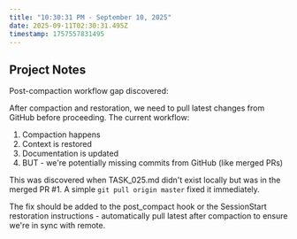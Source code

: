 ```yaml
---
title: "10:30:31 PM - September 10, 2025"
date: 2025-09-11T02:30:31.495Z
timestamp: 1757557831495
---
```


## Project Notes

Post-compaction workflow gap discovered:

After compaction and restoration, we need to pull latest changes from GitHub before proceeding. The current workflow:
1. Compaction happens
2. Context is restored 
3. Documentation is updated
4. BUT - we're potentially missing commits from GitHub (like merged PRs)

This was discovered when TASK_025.md didn't exist locally but was in the merged PR #1. A simple `git pull origin master` fixed it immediately.

The fix should be added to the post_compact hook or the SessionStart restoration instructions - automatically pull latest after compaction to ensure we're in sync with remote.
